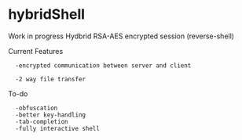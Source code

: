 # hybridShell

Work in progress Hydbrid RSA-AES encrypted session (reverse-shell)

  Current Features
  
      -encrypted communication between server and client
  
      -2 way file transfer
      
  To-do
  
      -obfuscation
      -better key-handling
      -tab-completion
      -fully interactive shell
  

